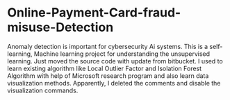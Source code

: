 # Online-Payment-Card-fraud-misuse-Detection
Anomaly detection is important for cybersecurity Ai systems. This is a self- learning, Machine learning project for understanding the unsupervised learning. Just moved the source code with update from bitbucket. I used to learn existing algorithm like Local Outlier Factor and Isolation Forest Algorithm with help of Microsoft research program and also learn data visualization methods. Apparently, I deleted the comments and disable the visualization commands.
